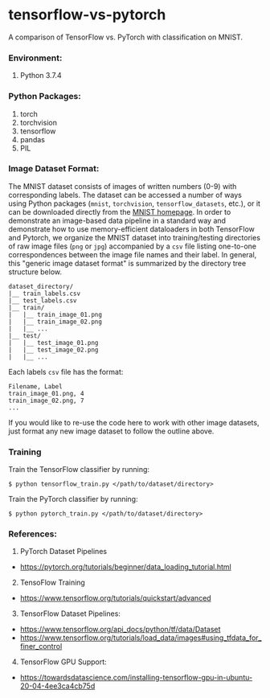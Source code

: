 # tensorflow-vs-pytorch
A comparison of TensorFlow vs. PyTorch with classification on MNIST.

### Environment:

1. Python 3.7.4

### Python Packages:

1. torch
2. torchvision
3. tensorflow
4. pandas
5. PIL

### Image Dataset Format:

The MNIST dataset consists of images of written numbers (0-9) with corresponding labels. The dataset can be accessed a number of ways using Python packages (`mnist`, `torchvision`, `tensorflow_datasets`, etc.), or it can be downloaded directly from the [MNIST homepage](http://yann.lecun.com/exdb/mnist/). In order to demonstrate an image-based data pipeline in a standard way and demonstrate how to use memory-efficient dataloaders in both TensorFlow and Pytorch, we organize the MNIST dataset into training/testing directories of raw image files (`png` or `jpg`) accompanied by a `csv` file listing one-to-one correspondences between the image file names and their label. In general, this "generic image dataset format" is summarized by the directory tree structure below.

```
dataset_directory/
|__ train_labels.csv
|__ test_labels.csv
|__ train/
|   |__ train_image_01.png
|   |__ train_image_02.png
|   |__ ...
|__ test/
|   |__ test_image_01.png
|   |__ test_image_02.png
|   |__ ...   
```

Each labels `csv` file has the format:

```
Filename, Label
train_image_01.png, 4
train_image_02.png, 7
...
```

If you would like to re-use the code here to work with other image datasets, just format any new image dataset to follow the outline above.

### Training

Train the TensorFlow classifier by running:

```
$ python tensorflow_train.py </path/to/dataset/directory>
```

Train the PyTorch classifier by running:

```
$ python pytorch_train.py </path/to/dataset/directory>
```

### References:

1. PyTorch Dataset Pipelines
  * https://pytorch.org/tutorials/beginner/data_loading_tutorial.html
2. TensoFlow Training
  * https://www.tensorflow.org/tutorials/quickstart/advanced
3. TensorFlow Dataset Pipelines:
  * https://www.tensorflow.org/api_docs/python/tf/data/Dataset
  * https://www.tensorflow.org/tutorials/load_data/images#using_tfdata_for_finer_control
4. TensorFlow GPU Support:
  * https://towardsdatascience.com/installing-tensorflow-gpu-in-ubuntu-20-04-4ee3ca4cb75d
